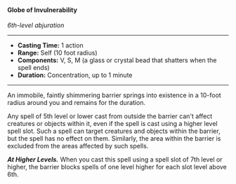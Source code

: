 #### Globe of Invulnerability
*6th-level abjuration*
___
- **Casting Time:** 1 action
- **Range:** Self (10 foot radius)
- **Components:** V, S, M (a glass or crystal bead that shatters when the spell ends)
- **Duration:** Concentration, up to 1 minute
___
An immobile, faintly shimmering barrier springs into existence in a 10-foot radius around you and remains for the duration.

Any spell of 5th level or lower cast from outside the barrier can't affect creatures or objects within it, even if the spell is cast using a higher level spell slot. Such a spell can target creatures and objects within the barrier, but the spell has no effect on them. Similarly, the area within the barrier is excluded from the areas affected by such spells.

***At Higher Levels.*** When you cast this spell using a spell slot of 7th level or higher, the barrier blocks spells of one level higher for each slot level above 6th.